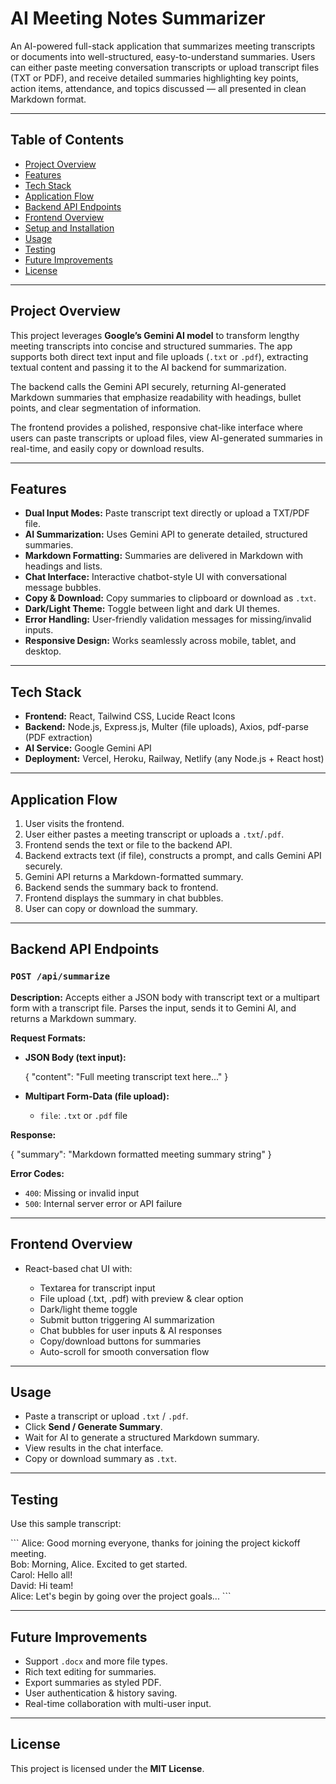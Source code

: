 # AI Meeting Notes Summarizer

An AI-powered full-stack application that summarizes meeting transcripts or documents into well-structured, easy-to-understand summaries. Users can either paste meeting conversation transcripts or upload transcript files (TXT or PDF), and receive detailed summaries highlighting key points, action items, attendance, and topics discussed — all presented in clean Markdown format.

---

## Table of Contents

- [Project Overview](#project-overview)  
- [Features](#features)  
- [Tech Stack](#tech-stack)  
- [Application Flow](#application-flow)  
- [Backend API Endpoints](#backend-api-endpoints)  
- [Frontend Overview](#frontend-overview)  
- [Setup and Installation](#setup-and-installation)  
- [Usage](#usage)  
- [Testing](#testing)  
- [Future Improvements](#future-improvements)  
- [License](#license)  

---

## Project Overview

This project leverages **Google’s Gemini AI model** to transform lengthy meeting transcripts into concise and structured summaries. The app supports both direct text input and file uploads (`.txt` or `.pdf`), extracting textual content and passing it to the AI backend for summarization.

The backend calls the Gemini API securely, returning AI-generated Markdown summaries that emphasize readability with headings, bullet points, and clear segmentation of information.

The frontend provides a polished, responsive chat-like interface where users can paste transcripts or upload files, view AI-generated summaries in real-time, and easily copy or download results.

---

## Features

- **Dual Input Modes:** Paste transcript text directly or upload a TXT/PDF file.  
- **AI Summarization:** Uses Gemini API to generate detailed, structured summaries.  
- **Markdown Formatting:** Summaries are delivered in Markdown with headings and lists.  
- **Chat Interface:** Interactive chatbot-style UI with conversational message bubbles.  
- **Copy & Download:** Copy summaries to clipboard or download as `.txt`.  
- **Dark/Light Theme:** Toggle between light and dark UI themes.  
- **Error Handling:** User-friendly validation messages for missing/invalid inputs.  
- **Responsive Design:** Works seamlessly across mobile, tablet, and desktop.  

---

## Tech Stack

- **Frontend:** React, Tailwind CSS, Lucide React Icons  
- **Backend:** Node.js, Express.js, Multer (file uploads), Axios, pdf-parse (PDF extraction)  
- **AI Service:** Google Gemini API  
- **Deployment:** Vercel, Heroku, Railway, Netlify (any Node.js + React host)  

---

## Application Flow

1. User visits the frontend.  
2. User either pastes a meeting transcript or uploads a `.txt`/`.pdf`.  
3. Frontend sends the text or file to the backend API.  
4. Backend extracts text (if file), constructs a prompt, and calls Gemini API securely.  
5. Gemini API returns a Markdown-formatted summary.  
6. Backend sends the summary back to frontend.  
7. Frontend displays the summary in chat bubbles.  
8. User can copy or download the summary.  

---

## Backend API Endpoints

### `POST /api/summarize`

**Description:** Accepts either a JSON body with transcript text or a multipart form with a transcript file. Parses the input, sends it to Gemini AI, and returns a Markdown summary.

**Request Formats:**

- **JSON Body (text input):**
  
  {
    "content": "Full meeting transcript text here..."
  }


* **Multipart Form-Data (file upload):**

  * `file`: `.txt` or `.pdf` file

**Response:**

{
  "summary": "Markdown formatted meeting summary string"
}

**Error Codes:**

* `400`: Missing or invalid input
* `500`: Internal server error or API failure

---

## Frontend Overview

* React-based chat UI with:

  * Textarea for transcript input
  * File upload (.txt, .pdf) with preview & clear option
  * Dark/light theme toggle
  * Submit button triggering AI summarization
  * Chat bubbles for user inputs & AI responses
  * Copy/download buttons for summaries
  * Auto-scroll for smooth conversation flow

---


## Usage

* Paste a transcript or upload `.txt` / `.pdf`.
* Click **Send / Generate Summary**.
* Wait for AI to generate a structured Markdown summary.
* View results in the chat interface.
* Copy or download summary as `.txt`.

---

## Testing

Use this sample transcript:

\`\`\`
Alice: Good morning everyone, thanks for joining the project kickoff meeting.  
Bob: Morning, Alice. Excited to get started.  
Carol: Hello all!  
David: Hi team!  
Alice: Let\'s begin by going over the project goals...
\`\`\`

---

## Future Improvements

* Support `.docx` and more file types.
* Rich text editing for summaries.
* Export summaries as styled PDF.
* User authentication & history saving.
* Real-time collaboration with multi-user input.

---

## License

This project is licensed under the **MIT License**.

